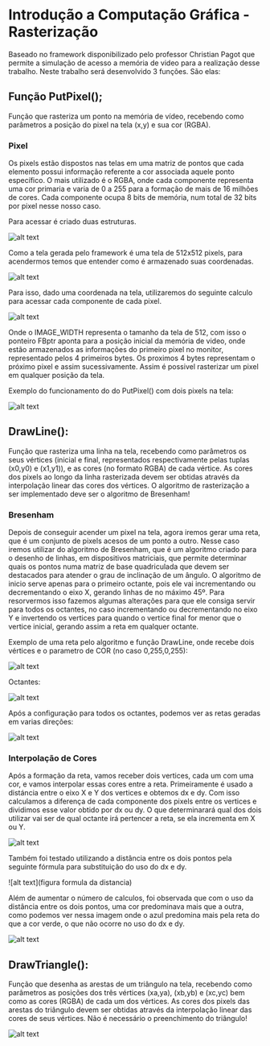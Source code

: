 # Introdução a Computação Gráfica - Rasterização
     
Baseado no framework disponibilizado pelo professor Christian Pagot que permite a simulação de acesso a memória de video para a realização desse trabalho. Neste trabalho será desenvolvido 3 funções. São elas:


## Função PutPixel();

Função que rasteriza um ponto na memória de vídeo, recebendo como parâmetros a
posição do pixel na tela (x,y) e sua cor (RGBA).

### Pixel

Os pixels estão dispostos nas telas em uma matriz de pontos que cada elemento possui informação referente a cor associada aquele ponto específico. O mais utilizado é o RGBA, onde cada componente representa uma cor primaria e varia de 0 a 255 para a formação de mais de 16 milhões de cores. Cada componente ocupa 8 bits de memória, num total de 32 bits por pixel nesse nosso caso.

Para acessar é criado duas estruturas.

![alt text](https://github.com/Lucasmq/computacao-grafica-t1/blob/master/imagens/struct.jpg)

Como a tela gerada pelo framework é uma tela de 512x512 pixels, para acendermos temos que entender como é armazenado suas coordenadas.

![alt text](https://github.com/Lucasmq/computacao-grafica-t1/blob/master/imagens/pixels.png)

Para isso, dado uma coordenada na tela, utilizaremos do seguinte calculo para acessar cada componente de cada pixel.

![alt text](https://github.com/Lucasmq/computacao-grafica-t1/blob/master/imagens/putpixel.jpg)

Onde o IMAGE_WIDTH representa o tamanho da tela de 512, com isso o ponteiro FBptr aponta para a posição inicial da memória de video, onde estão armazenados as informações do primeiro pixel no monitor, representado pelos 4 primeiros bytes. Os proximos 4 bytes representam o próximo pixel e assim sucessivamente. Assim é possivel rasterizar um pixel em qualquer posição da tela.

Exemplo do funcionamento do do PutPixel() com dois pixels na tela:

![alt text](https://github.com/Lucasmq/computacao-grafica-t1/blob/master/imagens/putpixel_funcionando.jpg)


	
## DrawLine():

Função que rasteriza uma linha na tela, recebendo como parâmetros os seus vértices
(inicial e final, representados respectivamente pelas tuplas (x0,y0) e (x1,y1)), e as cores (no
formato RGBA) de cada vértice. As cores dos pixels ao longo da linha rasterizada devem ser
obtidas através da interpolação linear das cores dos vértices. O algoritmo de rasterização a ser
implementado deve ser o algoritmo de Bresenham!

### Bresenham

Depois de conseguir acender um pixel na tela, agora iremos gerar uma reta, que é um conjunto de pixels acesos de um ponto a outro. Nesse caso iremos utilizar do algoritmo de Bresenham, que é um algoritmo criado para o desenho de linhas, em dispositivos matriciais, que permite determinar quais os pontos numa matriz de base quadriculada que devem ser destacados para atender o grau de inclinação de um ângulo.
O algoritmo de inicio serve apenas para o primeiro octante, pois ele vai incrementando ou decrementando o eixo X, gerando linhas de no máximo 45º. Para resorvermos isso fazemos algumas alterações para que ele consiga servir para todos os octantes, no caso incrementando ou decrementando no eixo Y e invertendo os vertices para quando o vertice final for menor que o vertice inicial, gerando assim a reta em qualquer octante.

Exemplo de uma reta pelo algoritmo e função DrawLine, onde recebe dois vértices e o parametro de COR (no caso 0,255,0,255):

![alt text](https://github.com/Lucasmq/computacao-grafica-t1/blob/master/imagens/reta.jpg)

Octantes:

![alt text](octantes_real)

Após a configuração para todos os octantes, podemos ver as retas geradas em varias direções:

![alt text](https://github.com/Lucasmq/computacao-grafica-t1/blob/master/imagens/retas_octantes.jpg)

### Interpolação de Cores

Após a formação da reta, vamos receber dois vertices, cada um com uma cor, e vamos interpolar essas cores entre a reta. Primeiramente é usado a distáncia entre o eixo X e Y dos vertices e obtemos dx e dy. Com isso calculamos a diferença de cada componente dos pixels entre os vertices e dividimos esse valor obtido por dx ou dy. O que determinarará qual dos dois utilizar vai ser de qual octante irá pertencer a reta, se ela incrementa em X ou Y.

![alt text](https://github.com/Lucasmq/computacao-grafica-t1/blob/master/imagens/reta_interpolada.jpg)

Também foi testado utilizando a distância entre os dois pontos pela seguinte fórmula para substituição do uso do dx e dy.

![alt text](figura formula da distancia)

Além de aumentar o número de calculos, foi observada que com o uso da distância entre os dois pontos, uma cor predominava mais que a outra, como podemos ver nessa imagem onde o azul predomina mais pela reta do que a cor verde, o que não ocorre no uso do dx e dy.
 
![alt text](https://github.com/Lucasmq/computacao-grafica-t1/blob/master/imagens/reta_interpolada_dist.jpg)

## DrawTriangle(): 
	
Função que desenha as arestas de um triângulo na tela, recebendo como
parâmetros as posições dos três vértices (xa,ya), (xb,yb) e (xc,yc) bem como as cores (RGBA)
de cada um dos vértices. As cores dos pixels das arestas do triângulo devem ser obtidas através
da interpolação linear das cores de seus vértices. Não é necessário o preenchimento do
triângulo!

![alt text](https://github.com/Lucasmq/computacao-grafica-t1/blob/master/imagens/triangulo_preenchido.jpg)
